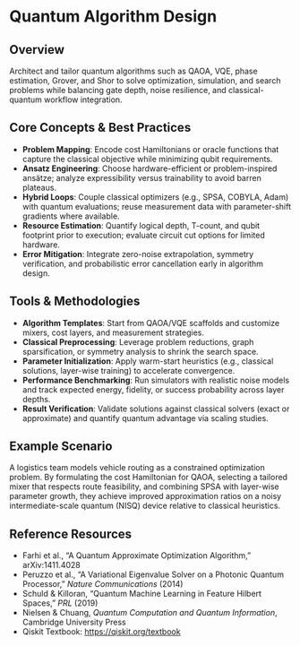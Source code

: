 # Quantum Algorithm Design

## Overview

Architect and tailor quantum algorithms such as QAOA, VQE, phase estimation,
Grover, and Shor to solve optimization, simulation, and search problems while
balancing gate depth, noise resilience, and classical-quantum workflow
integration.

## Core Concepts & Best Practices

- **Problem Mapping**: Encode cost Hamiltonians or oracle functions that capture
  the classical objective while minimizing qubit requirements.
- **Ansatz Engineering**: Choose hardware-efficient or problem-inspired
  ansätze; analyze expressibility versus trainability to avoid barren plateaus.
- **Hybrid Loops**: Couple classical optimizers (e.g., SPSA, COBYLA, Adam) with
  quantum evaluations; reuse measurement data with parameter-shift gradients
  where available.
- **Resource Estimation**: Quantify logical depth, T-count, and qubit footprint
  prior to execution; evaluate circuit cut options for limited hardware.
- **Error Mitigation**: Integrate zero-noise extrapolation, symmetry
  verification, and probabilistic error cancellation early in algorithm design.

## Tools & Methodologies

- **Algorithm Templates**: Start from QAOA/VQE scaffolds and customize mixers,
  cost layers, and measurement strategies.
- **Classical Preprocessing**: Leverage problem reductions, graph
  sparsification, or symmetry analysis to shrink the search space.
- **Parameter Initialization**: Apply warm-start heuristics (e.g., classical
  solutions, layer-wise training) to accelerate convergence.
- **Performance Benchmarking**: Run simulators with realistic noise models and
  track expected energy, fidelity, or success probability across layer depths.
- **Result Verification**: Validate solutions against classical solvers (exact
  or approximate) and quantify quantum advantage via scaling studies.

## Example Scenario

A logistics team models vehicle routing as a constrained optimization problem.
By formulating the cost Hamiltonian for QAOA, selecting a tailored mixer that
respects route feasibility, and combining SPSA with layer-wise parameter
growth, they achieve improved approximation ratios on a noisy
intermediate-scale quantum (NISQ) device relative to classical heuristics.

## Reference Resources

- Farhi et al., “A Quantum Approximate Optimization Algorithm,” arXiv:1411.4028
- Peruzzo et al., “A Variational Eigenvalue Solver on a Photonic Quantum
  Processor,” *Nature Communications* (2014)
- Schuld & Killoran, “Quantum Machine Learning in Feature Hilbert Spaces,”
  *PRL* (2019)
- Nielsen & Chuang, *Quantum Computation and Quantum Information*, Cambridge
  University Press
- Qiskit Textbook: <https://qiskit.org/textbook>
